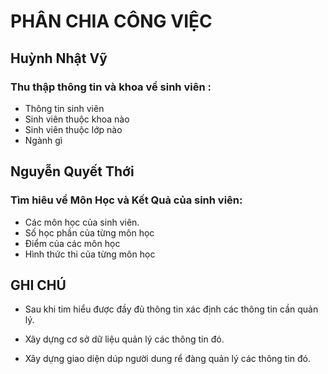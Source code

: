 # PHÂN CHIA CÔNG VIỆC
## Huỳnh Nhật Vỹ	
### Thu thập thông tin và khoa về sinh viên :
*	Thông tin sinh viên
*	Sinh viên thuộc khoa nào
*	Sinh viên thuộc lớp nào
*	Ngành gì	
## Nguyễn Quyết Thới	
### Tìm hiêu về Môn Học và Kết Quả của sinh viên:
*	Các môn học của sinh viên.
*	Số học phần của từng môn học
*	Điểm của các môn học
*	Hình thức thi của từng môn học 
## GHI CHÚ
* Sau khi tim hiểu được đầy đủ thông tin xác định các thông tin cần quản lý.

* Xây dựng cơ sở dữ liệu quản lý các thông tin đó.

* Xây dựng giao diện dúp người dung rể đàng quản lý các thông tin đó.

	
